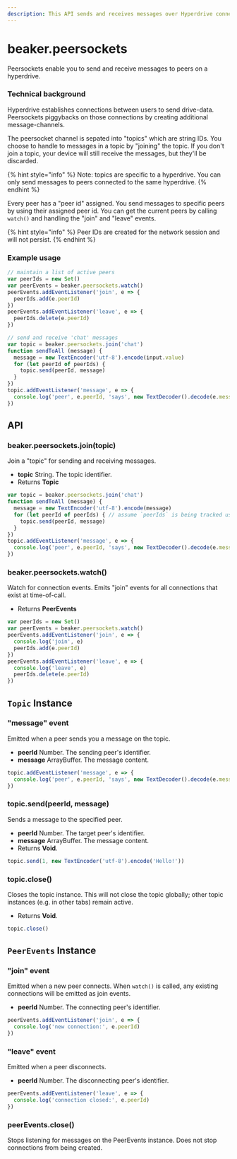 ```yaml
---
description: This API sends and receives messages over Hyperdrive connections
---
```


# beaker.peersockets

Peersockets enable you to send and receive messages to peers on a hyperdrive.

### Technical background

Hyperdrive establishes connections between users to send drive-data. Peersockets piggybacks on those connections by creating additional message-channels.

The peersocket channel is sepated into "topics" which are string IDs. You choose to handle to messages in a topic by "joining" the topic. If you don't join a topic, your device will still receive the messages, but they'll be discarded.

{% hint style="info" %}
Note: topics are specific to a hyperdrive. You can only send messages to peers connected to the same hyperdrive.
{% endhint %}

Every peer has a "peer id" assigned. You send messages to specific peers by using their assigned peer id. You can get the current peers by calling `watch()` and handling the "join" and "leave" events.

{% hint style="info" %}
Peer IDs are created for the network session and will not persist.
{% endhint %}

### Example usage

```javascript
// maintain a list of active peers
var peerIds = new Set()
var peerEvents = beaker.peersockets.watch()
peerEvents.addEventListener('join', e => {
  peerIds.add(e.peerId)
})
peerEvents.addEventListener('leave', e => {
  peerIds.delete(e.peerId)
})

// send and receive 'chat' messages
var topic = beaker.peersockets.join('chat')
function sendToAll (message) {
  message = new TextEncoder('utf-8').encode(input.value)
  for (let peerId of peerIds) {
    topic.send(peerId, message)
  }
})
topic.addEventListener('message', e => {
  console.log('peer', e.peerId, 'says', new TextDecoder().decode(e.message))
})
```

## API

### beaker.peersockets.join\(topic\)

Join a "topic" for sending and receiving messages.

* **topic** String. The topic identifier.
* Returns **Topic**

```javascript
var topic = beaker.peersockets.join('chat')
function sendToAll (message) {
  message = new TextEncoder('utf-8').encode(message)
  for (let peerId of peerIds) { // assume `peerIds` is being tracked using watch()
    topic.send(peerId, message)
  }
})
topic.addEventListener('message', e => {
  console.log('peer', e.peerId, 'says', new TextDecoder().decode(e.message))
})
```

### beaker.peersockets.watch\(\)

Watch for connection events. Emits "join" events for all connections that exist at time-of-call.

* Returns **PeerEvents**

```javascript
var peerIds = new Set()
var peerEvents = beaker.peersockets.watch()
peerEvents.addEventListener('join', e => {
  console.log('join', e)
  peerIds.add(e.peerId)
})
peerEvents.addEventListener('leave', e => {
  console.log('leave', e)
  peerIds.delete(e.peerId)
})
```

## `Topic` Instance

### "message" event

Emitted when a peer sends you a message on the topic.

* **peerId** Number. The sending peer's identifier.
* **message** ArrayBuffer. The message content.

```javascript
topic.addEventListener('message', e => {
  console.log('peer', e.peerId, 'says', new TextDecoder().decode(e.message))
})
```

### topic.send\(peerId, message\)

Sends a message to the specified peer.

* **peerId** Number. The target peer's identifier.
* **message** ArrayBuffer. The message content.
* Returns **Void**.

```javascript
topic.send(1, new TextEncoder('utf-8').encode('Hello!'))
```

### topic.close\(\)

Closes the topic instance. This will not close the topic globally; other topic instances \(e.g. in other tabs\) remain active.

* Returns **Void**.

```javascript
topic.close()
```

## `PeerEvents` Instance

### "join" event

Emitted when a new peer connects. When `watch()` is called, any existing connections will be emitted as join events.

* **peerId** Number. The connecting peer's identifier.

```javascript
peerEvents.addEventListener('join', e => {
  console.log('new connection:', e.peerId)
})
```

### "leave" event

Emitted when a peer disconnects.

* **peerId** Number. The disconnecting peer's identifier.

```javascript
peerEvents.addEventListener('leave', e => {
  console.log('connection closed:', e.peerId)
})
```

### peerEvents.close\(\)

Stops listening for messages on the PeerEvents instance. Does not stop connections from being created.

